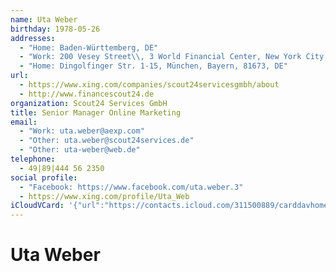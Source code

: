 ```yaml
---
name: Uta Weber
birthday: 1978-05-26
addresses:
  - "Home: Baden-Württemberg, DE"
  - "Work: 200 Vesey Street\\, 3 World Financial Center, New York City, New York, 10285, US"
  - "Home: Dingolfinger Str. 1-15, München, Bayern, 81673, DE"
url:
  - https://www.xing.com/companies/scout24servicesgmbh/about
  - http://www.financescout24.de
organization: Scout24 Services GmbH
title: Senior Manager Online Marketing
email:
  - "Work: uta.weber@aexp.com"
  - "Other: uta.weber@scout24services.de"
  - "Other: uta-weber@web.de"
telephone:
  - 49|89|444 56 2350
social profile:
  - "Facebook: https://www.facebook.com/uta.weber.3"
  - https://www.xing.com/profile/Uta_Web
iCloudVCard: '{"url":"https://contacts.icloud.com/311500889/carddavhome/card/ZjM2M2JkM2EtOTE0YS00NWNiLWE4NmMtNDkyMDBjNzE1YWE0.vcf","etag":"\"kmfhf4kq\"","data":"BEGIN:VCARD\r\nVERSION:3.0\r\nFN:\r\nN:Weber;Uta;;;\r\nUID:f363bd3a-914a-45cb-a86c-49200c715aa4\r\nBDAY;VALUE=date:1978-05-26\r\nADR;TYPE=HOME:;;;;Baden-Württemberg;;DE;\r\nADR;TYPE=WORK:;;200 Vesey Street\\, 3 World Financial Center;New York City;N\r\n ew York;10285;US;\r\nADR;TYPE=HOME:;;Dingolfinger Str. 1-15;München;Bayern;81673;DE;\r\nWP1.X-ABLABEL:Work\r\nWP2.X-ABLABEL:Work\r\nWP3.X-ABLABEL:Work\r\nWP4.X-ABLABEL:Home\r\nWP5.X-ABLABEL:other\r\nWP6.X-ABLABEL:homepage\r\nitem0.X-ABLABEL:xing\r\nPRODID:ez-vcard 0.9.13-fc\r\nREV:2025-04-03T22:07:05Z\r\nURL:https://www.xing.com/companies/scout24servicesgmbh/about\r\nURL:http://www.financescout24.de\r\nORG:Scout24 Services GmbH;\r\nTITLE:Senior Manager Online Marketing\r\nEMAIL;TYPE=WORK:uta.weber@aexp.com\r\nEMAIL;TYPE=OTHER:uta.weber@scout24services.de\r\nEMAIL;TYPE=OTHER:uta-weber@web.de\r\nPHOTO;VALUE=uri:https://gateway.icloud.com/contacts/311500889/ck/card/0cc95\r\n ad3d2dffd86a939282a8fadaa51\r\nTEL:49|89|444 56 2350\r\nX-SOCIALPROFILE;TYPE=facebook;X-USER=uta.weber.3;X-USERID=100003813446829;X\r\n -DISPLAYNAME=Uta Weber:https://www.facebook.com/uta.weber.3\r\nitem0.X-SOCIALPROFILE;X-USER=Uta_Weber:https://www.xing.com/profile/Uta_Web\r\nEND:VCARD"}'
---
```

# Uta Weber